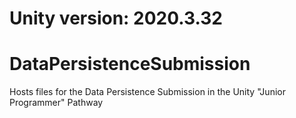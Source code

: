 # Unity version: 2020.3.32

# DataPersistenceSubmission
Hosts files for the Data Persistence Submission in the Unity "Junior Programmer" Pathway


